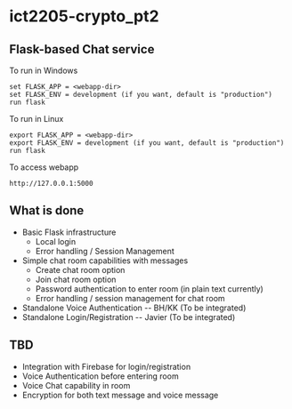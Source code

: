 # ict2205-crypto_pt2

## Flask-based Chat service 

To run in Windows

    set FLASK_APP = <webapp-dir>
    set FLASK_ENV = development (if you want, default is "production")
    run flask

To run in Linux

    export FLASK_APP = <webapp-dir>
    export FLASK_ENV = development (if you want, default is "production")
    run flask

To access webapp

    http://127.0.0.1:5000

## What is done
- Basic Flask infrastructure
    - Local login 
    - Error handling / Session Management
- Simple chat room capabilities with messages
    - Create chat room option
    - Join chat room option
    - Password authentication to enter room (in plain text currently)
    - Error handling / session management for chat room
- Standalone Voice Authentication -- BH/KK (To be integrated)
- Standalone Login/Registration -- Javier (To be integrated)

## TBD
- Integration with Firebase for login/registration
- Voice Authentication before entering room
- Voice Chat capability in room
- Encryption for both text message and voice message
